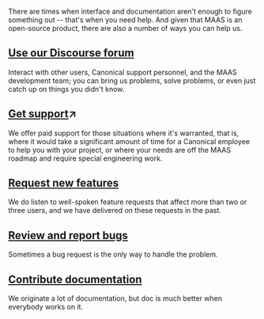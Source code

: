 <!-- "How to give and receive help" -->
There are times when interface and documentation aren't enough to figure something out -- that's when you need help.  And given that MAAS is an open-source product, there are also a number of ways you can help us.

## [Use our Discourse forum](/t/how-to-use-our-discourse-forum/6802)

Interact with other users, Canonical support personnel, and the MAAS development team; you can bring us problems, solve problems, or even just catch up on things you didn't know.

## [Get support](https://maas.io/docs/how-to-contact-us)↗

We offer paid support for those situations where it's warranted, that is, where it would take a significant amount of time for a Canonical employee to help you with your project, or where your needs are off the MAAS roadmap and require special engineering work.

## [Request new features](/t/how-to-request-a-new-feature/4447)

We do listen to well-spoken feature requests that affect more than two or three users, and we have delivered on these requests in the past.

## [Review and report bugs](/t/how-to-review-and-report-bugs/4446)

Sometimes a bug request is the only way to handle the problem.

## [Contribute documentation](/t/how-to-contribute-documentation/6949)

We originate a lot of documentation, but doc is much better when everybody works on it.